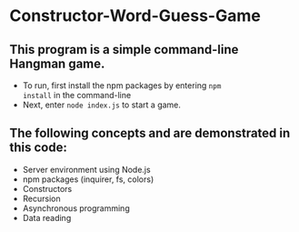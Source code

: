 # Constructor-Word-Guess-Game
## This program is a simple command-line Hangman game.
 * To run, first install the npm packages by entering <code>npm install</code> in the command-line
 * Next, enter <code>node index.js</code> to start a game.
## The following concepts and are demonstrated in this code:
 * Server environment using Node.js
 * npm packages (inquirer, fs, colors)
 * Constructors
 * Recursion
 * Asynchronous programming
 * Data reading